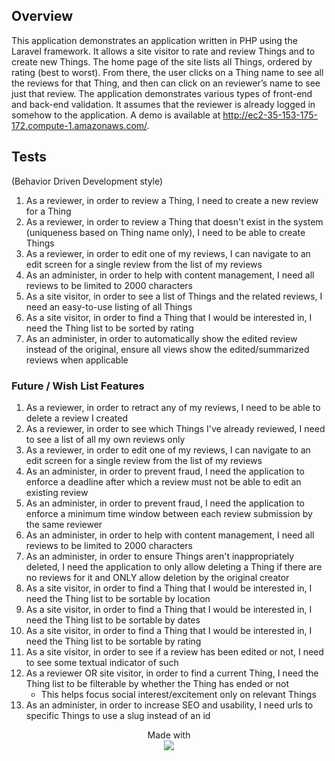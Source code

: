 ## Overview
This application demonstrates an application written in PHP using the Laravel framework. It allows a site visitor to rate and review Things and to create new Things. The home page of the site lists all Things, ordered by rating (best to worst). From there, the user clicks on a Thing name to see all the reviews for that Thing, and then can click on an reviewer’s name to see just that review.
The application demonstrates various types of front-end and back-end validation. It assumes that the reviewer is already logged in somehow to the application.
A demo is available at http://ec2-35-153-175-172.compute-1.amazonaws.com/.

## Tests
(Behavior Driven Development style)

1. As a reviewer, in order to review a Thing, I need to create a new review for a Thing
2. As a reviewer, in order to review a Thing that doesn't exist in the system (uniqueness based on Thing name only), I need to be able to create Things
3. As a reviewer, in order to edit one of my reviews, I can navigate to an edit screen for a single review from the list of my reviews
4. As an administer, in order to help with content management, I need all reviews to be limited to 2000 characters
5. As a site visitor, in order to see a list of Things and the related reviews, I need an easy-to-use listing of all Things
6. As a site visitor, in order to find a Thing that I would be interested in, I need the Thing list to be sorted by rating
7. As an administer, in order to automatically show the edited review instead of the original, ensure all views show the edited/summarized reviews when applicable


### Future / Wish List Features

1. As a reviewer, in order to retract any of my reviews, I need to be able to delete a review I created
1. As a reviewer, in order to see which Things I've already reviewed, I need to see a list of all my own reviews only
1. As a reviewer, in order to edit one of my reviews, I can navigate to an edit screen for a single review from the list of my reviews 
1. As an administer, in order to prevent fraud, I need the application to enforce a deadline after which a review must not be able to edit an existing review
1. As an administer, in order to prevent fraud, I need the application to enforce a minimum time window between each review submission by the same reviewer
1. As an administer, in order to help with content management, I need all reviews to be limited to 2000 characters
1. As an administer, in order to ensure Things aren't inappropriately deleted, I need the application to only allow deleting a Thing if there are no reviews for it and ONLY allow deletion by the original creator
1. As a site visitor, in order to find a Thing that I would be interested in, I need the Thing list to be sortable by location
1. As a site visitor, in order to find a Thing that I would be interested in, I need the Thing list to be sortable by dates
1. As a site visitor, in order to find a Thing that I would be interested in, I need the Thing list to be sortable by rating
1. As a site visitor, in order to see if a review has been edited or not, I need to see some textual indicator of such
1. As a reviewer OR site visitor, in order to find a current Thing, I need the Thing list to be filterable by whether the Thing has ended or not
    - This helps focus social interest/excitement only on relevant Things
1. As an administer, in order to increase SEO and usability, I need urls to specific Things to use a slug instead of an id

<p align="center">Made with<br><img src="https://laravel.com/assets/img/components/logo-laravel.svg"></p>

